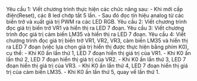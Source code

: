 Yêu cầu 1: Viết chương trình thực hiện các chức năng sau:
    - Khi mới cấp điện(Reset), các 8 led chớp tắt 5 lần.
    - Sau đó đọc tín hiệu analog từ các biến trở và xuất giá trị PWM ra các LED RGB.
Yêu cầu 2: Viết chương trình đọc giá trị biến trở VR1 và hiển thị ra LED 7 đoạn.
Yêu cầu 3: Viết chương trình đọc giá trị cảm biến LM35 và hiển thị ra LED 7 đoạn.
Yêu cầu 4: Viết chương trình đọc giá trị biến trở VR1, VR2, VR3, cảm biến LM35 và hiển thị ra LED 7 đoạn 
(việc lựa chọn giá trị hiển thị được thực hiện bằng phím K0), cụ thể:
    - Khi K0 ấn lần thứ 1, LED 7 đoạn hiển thị giá trị của VR1.
    - Khi K0 ấn lần thứ 2, LED 7 đoạn hiển thị giá trị của VR2.
    - Khi K0 ấn lần thứ 3, LED 7 đoạn hiển thị giá trị của VR3.
    - Khi K0 ấn lần thứ 4, LED 7 đoạn hiển thị giá trị của cảm biến LM35.
    - Khi K0 ấn lần thứ 5, quay về lần thứ 1.